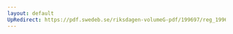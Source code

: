 ```yaml
---
layout: default
UpRedirect: https://pdf.swedeb.se/riksdagen-volumeG-pdf/199697/reg_199697/reg_199697_0373.pdf
---
```

